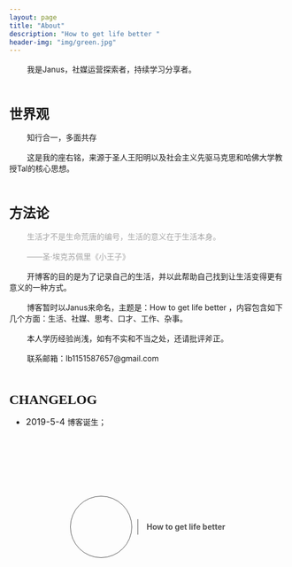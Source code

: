 ```yaml
---
layout: page
title: "About"
description: "How to get life better " 
header-img: "img/green.jpg"
---
```

<section data-role="outer" label="Powered by 135editor.com" style="font-size:16px;"><section data-role="paragraph" class="_135editor"><p style="margin-bottom: 0px; text-indent: 2em;"><span style="font-size:14px">我是Janus，社媒运营探索者，持续学习分享者。</span></p><p><br></p><p style="margin-bottom: 0px; text-indent: 0em;"><strong><span style="font-size: 24px; font-family: 宋体;">世界观</span></strong></p><p style="margin-bottom: 0px; text-indent: 2em;"><span style="font-size:14px">知行合一，多面共存</span></p><p style="margin-bottom: 0px; text-indent: 2em;"><span style="font-size:14px">这是我的座右铭，来源于圣人王阳明以及社会主义先驱马克思和哈佛大学教授Tal的核心思想。</span></p><p style="margin-bottom: 0px; text-indent: 2em;"><br></p><p style="margin-bottom: 0px; text-indent: 0em;"><strong><span style="font-size: 24px; font-family: 宋体;">方法论</span></strong></p><p style="margin-bottom: 0px; text-indent: 2em;"><span style="font-size:14px;color:#a5a5a5">生活才不是生命荒唐的编号，生活的意义在于生活本身。</span></p><p style="margin-bottom: 0px; text-indent: 2em;"><span style="font-size:14px;color:#a5a5a5">——</span><span style="font-size:14px;color:#a5a5a5">圣·埃克苏佩里《小王子》</span></p><p style="margin-bottom: 0px; text-indent: 2em;"><span style="font-size:14px">开博客的目的是为了记录自己的生活，并以此帮助自己找到让生活变得更有意义的一种方式。</span></p><p style="margin-bottom: 0px; text-indent: 2em;"><span style="font-size:14px">博客暂时以Janus来命名，主题是：How to get life better ，内容包含如下几个方面：生活、社媒、思考、口才、工作、杂事。</span></p><p style="margin-bottom: 0px; text-indent: 2em;"><span style="font-size:14px">本人学历经验尚浅，如有不实和不当之处，还请批评斧正。</span></p><p style="margin-bottom: 0px; text-indent: 2em;"><span style="font-size:14px">联系<span style="caret-color: red">邮箱：lb1151587657@gmail.com</span></span></p><p style="margin-bottom: 0px; text-indent: 2em;"><br></p><p style="margin-bottom: 0px; text-indent: 0em;"><strong><span style="font-size: 24px; font-family: 宋体;">CHANGELOG</span></strong></p><ul class=" list-paddingleft-2" style="list-style-type: disc; margin: 0px; padding: 0px 0px 0px 30px;"><li><p style="margin-bottom: 0px; text-indent: 0em;" dir="ltr"><span style="text-indent: 0em; caret-color: red;">2019-5-4 </span><span style="text-indent: 0em; caret-color: red; font-size: 14px;">博客诞生；</span></p></li></ul><p dir="ltr"><br></p><p style="margin-bottom: 0px; text-indent: 2em;"><br></p><p><br></p></section></section>


<section data-role="outer" label="Powered by 135editor.com" style="font-size:16px;"><section class="_135editor" data-tools="135编辑器" data-id="93028"><section style="padding: 0px 5px; display: -webkit-flex; justify-content: center; align-items: center; box-sizing: border-box;"><section style="text-align: center;"><section style="box-sizing: border-box; padding: 0px;"><section style="display: flex;justify-content: flex-start;"><section style="margin: 0px auto; padding: 5px; border: 1px solid rgb(84, 84, 84); border-radius: 100%; box-sizing: border-box;"><section class="135bg" style="background-position: center center; margin: 0px auto; border-radius: 50%; width: 100px; height: 100px; background-image: url(&quot;http://image.135editor.com/files/users/230/2305330/201905/jqLdfJ2Q_dgdT.jpg&quot;); background-repeat: no-repeat; background-size: cover; background-color: rgba(0, 0, 0, 0); padding: 0px; overflow-y: auto; box-sizing: border-box;"><span data-role="width" style="display: inline-block; width: 50px;"></span></section></section></section></section></section><section style="padding-left: 15px; margin-left: 10px; border-left: 1px solid rgb(84, 84, 84); line-height: 1.75em; color: rgb(84, 84, 84); box-sizing: border-box;" class="135brush"><section style="font-size:14px;" class="135brush" data-brushtype="text"><strong>How to get life better&nbsp;</strong></section></section></section></section><section class="_135editor" data-role="paragraph"><p><br></p></section><section data-role="paragraph" class="_135editor"><p><br></p></section></section>





